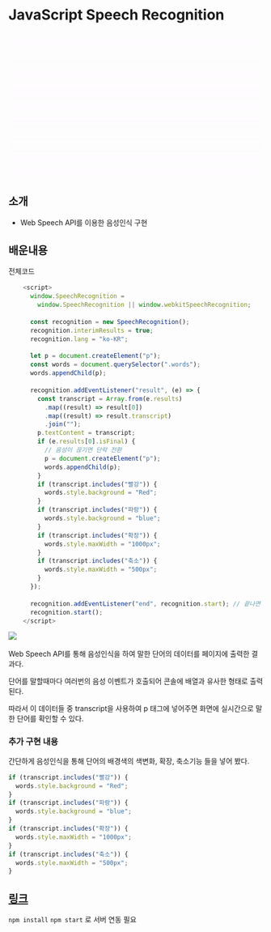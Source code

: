 # JavaScript Speech Recognition

<img src="./speech.gif">

<br>

## 소개

- Web Speech API를 이용한 음성인식 구현

## 배운내용

전체코드

```js
    <script>
      window.SpeechRecognition =
        window.SpeechRecognition || window.webkitSpeechRecognition;

      const recognition = new SpeechRecognition();
      recognition.interimResults = true;
      recognition.lang = "ko-KR";

      let p = document.createElement("p");
      const words = document.querySelector(".words");
      words.appendChild(p);

      recognition.addEventListener("result", (e) => {
        const transcript = Array.from(e.results)
          .map((result) => result[0])
          .map((result) => result.transcript)
          .join("");
        p.textContent = transcript;
        if (e.results[0].isFinal) {
          // 음성이 끊기면 단락 전환
          p = document.createElement("p");
          words.appendChild(p);
        }
        if (transcript.includes("빨강")) {
          words.style.background = "Red";
        }
        if (transcript.includes("파랑")) {
          words.style.background = "blue";
        }
        if (transcript.includes("확장")) {
          words.style.maxWidth = "1000px";
        }
        if (transcript.includes("축소")) {
          words.style.maxWidth = "500px";
        }
      });

      recognition.addEventListener("end", recognition.start); // 끝나면 다시 인식하도록 함
      recognition.start();
    </script>
```

<img src="https://i.postimg.cc/65B8LgdZ/image.png">

Web Speech API를 통해 음성인식을 하여 말한 단어의 데이터를 페이지에 출력한 결과다.

단어를 말할때마다 여러번의 음성 이벤트가 호출되어 콘솔에 배열과 유사한 형태로 출력된다.

따라서 이 데이터들 중 transcript을 사용하여 p 태그에 넣어주면 화면에 실시간으로 말한 단어를 확인할 수 있다.

### 추가 구현 내용

간단하게 음성인식을 통해 단어의 배경색의 색변화, 확장, 축소기능 들을 넣어 봤다.

```js
if (transcript.includes("빨강")) {
  words.style.background = "Red";
}
if (transcript.includes("파랑")) {
  words.style.background = "blue";
}
if (transcript.includes("확장")) {
  words.style.maxWidth = "1000px";
}
if (transcript.includes("축소")) {
  words.style.maxWidth = "500px";
}
```

## [링크](https://storied-gingersnap-67e192.netlify.app)

`npm install` `npm start` 로 서버 연동 필요
